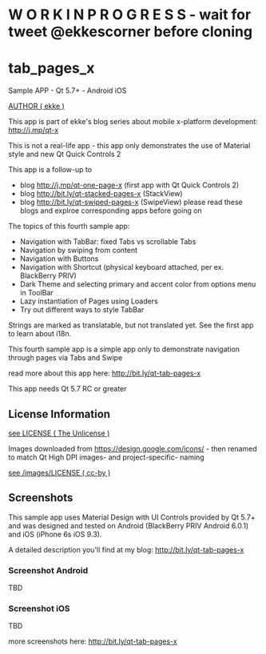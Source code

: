 # W O R K   I N   P R O G R E S S  - wait for tweet @ekkescorner before cloning

# tab_pages_x
Sample APP - Qt 5.7+ - Android iOS

[AUTHOR ( ekke )](AUTHOR.md)

This app is part of ekke's blog series about mobile x-platform development:
http://j.mp/qt-x

This is not a real-life app - this app only demonstrates the use of Material style and new Qt Quick Controls 2

This app is a follow-up to
* blog http://j.mp/qt-one-page-x (first app with Qt Quick Controls 2)
* blog http://bit.ly/qt-stacked-pages-x (StackView)
* blog http://bit.ly/qt-swiped-pages-x (SwipeView)
please read these blogs and explroe corresponding apps before going on

The topics of this fourth sample app:

* Navigation with TabBar: fixed Tabs vs scrollable Tabs
* Navigation by swiping from content
* Navigation with Buttons
* Navigation with Shortcut (physical keyboard attached, per ex. BlackBerry PRIV)
* Dark Theme and selecting primary and accent color from options menu in ToolBar
* Lazy instantiation of Pages using Loaders
* Try out different ways to style TabBar

Strings are marked as translatable, but not translated yet. See the first app to learn about i18n.

This fourth sample app is a simple app only to demonstrate navigation through pages via Tabs and Swipe
 
read more about this app here:
http://bit.ly/qt-tab-pages-x

This app needs Qt 5.7 RC or greater

## License Information
[see LICENSE ( The Unlicense )](LICENSE)

Images downloaded from https://design.google.com/icons/ - then renamed to match Qt High DPI images- and project-specific- naming

[see /images/LICENSE ( cc-by )](images/LICENSE)

## Screenshots
This sample app uses Material Design with UI Controls provided by Qt 5.7+ and was designed and tested on Android (BlackBerry PRIV Android 6.0.1) and iOS (iPhone 6s iOS 9.3).

A detailed description you'll find at my blog: http://bit.ly/qt-tab-pages-x

### Screenshot Android
TBD

### Screenshot iOS
TBD

more screenshots here:
http://bit.ly/qt-tab-pages-x
